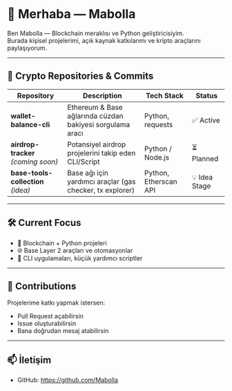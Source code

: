 # 👋 Merhaba — Mabolla

Ben Mabolla — Blockchain meraklısı ve Python geliştiricisiyim.  
Burada kişisel projelerimi, açık kaynak katkılarımı ve kripto araçlarını paylaşıyorum.

---

## 🔗 Crypto Repositories & Commits

| Repository | Description | Tech Stack | Status |
|------------|-------------|-------------|--------|
| **wallet-balance-cli** | Ethereum & Base ağlarında cüzdan bakiyesi sorgulama aracı | Python, requests | ✅ Active |
| **airdrop-tracker** *(coming soon)* | Potansiyel airdrop projelerini takip eden CLI/Script | Python / Node.js | ⏳ Planned |
| **base-tools-collection** *(idea)* | Base ağı için yardımcı araçlar (gas checker, tx explorer) | Python, Etherscan API | 💡 Idea Stage |

---

## 🛠 Current Focus

- 🧠 Blockchain + Python projeleri  
- 🌐 Base Layer 2 araçları ve otomasyonlar  
- 🧾 CLI uygulamaları, küçük yardımcı scriptler

---

## 💬 Contributions

Projelerime katkı yapmak istersen:
- Pull Request açabilirsin  
- Issue oluşturabilirsin  
- Bana doğrudan mesaj atabilirsin

---

## 📫 İletişim

- GitHub: https://github.com/Mabolla


<!-- STATS_START -->
<!-- STATS_END -->

